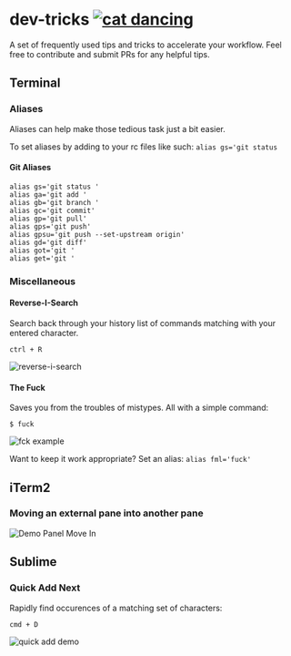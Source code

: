 # dev-tricks [![cat dancing](http://orig06.deviantart.net/3978/f/2009/295/a/4/dancin_cat_by_xxxruno_murochoxxx.gif)](http://xxxruno-murochoxxx.deviantart.com/gallery/)
A set of frequently used tips and tricks to accelerate your workflow. Feel free to contribute and submit PRs for any helpful tips.

## Terminal
### Aliases
Aliases can help make those tedious task just a bit easier.

To set aliases by adding to your rc files like such: `alias gs='git status`

#### Git Aliases
    alias gs='git status '
    alias ga='git add '
    alias gb='git branch '
    alias gc='git commit'
    alias gp='git pull'
    alias gps='git push'
    alias gpsu='git push --set-upstream origin'
    alias gd='git diff'
    alias got='git '
    alias get='git '

### Miscellaneous 
#### Reverse-I-Search
Search back through your history list of commands matching with your entered character.

    ctrl + R
![reverse-i-search](http://g.recordit.co/Et4oAhjoYl.gif)

#### The Fuck
Saves you from the troubles of mistypes. All with a simple command: 

    $ fuck
![fck example](http://g.recordit.co/m1Ebdn4jOn.gif)

Want to keep it work appropriate? Set an alias: `alias fml='fuck'`

## iTerm2
### Moving an external pane into another pane
![Demo Panel Move In](http://g.recordit.co/K1RGqlpGZX.gif)

## Sublime
### Quick Add Next
Rapidly find occurences of a matching set of characters:
    
    cmd + D
    
![quick add demo](http://g.recordit.co/y4ElMIkG3R.gif)
